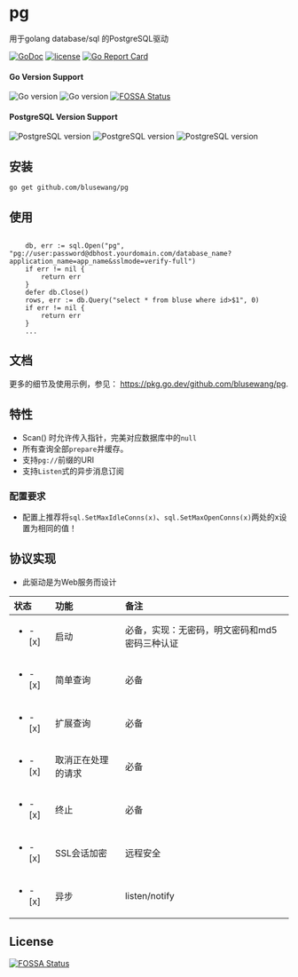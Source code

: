 # pg
用于golang database/sql 的PostgreSQL驱动

[![GoDoc](https://godoc.org/github.com/blusewang/pg?status.svg)](https://godoc.org/github.com/blusewang/pg)
[![license](http://img.shields.io/badge/license-MIT-red.svg?style=flat)](https://github.com/blusewang/pg/blob/master/LICENSE)
[![Go Report Card](https://goreportcard.com/badge/github.com/blusewang/pg)](https://goreportcard.com/report/github.com/blusewang/pg)

#### Go Version Support
![Go version](https://img.shields.io/badge/Go-1.11x-brightgreen.svg)
![Go version](https://img.shields.io/badge/Go-1.13x-brightgreen.svg)
[![FOSSA Status](https://app.fossa.io/api/projects/git%2Bgithub.com%2Fblusewang%2Fpg.svg?type=shield)](https://app.fossa.io/projects/git%2Bgithub.com%2Fblusewang%2Fpg?ref=badge_shield)

#### PostgreSQL Version Support
![PostgreSQL version](https://img.shields.io/badge/PostgreSQL-10.5-brightgreen.svg)
![PostgreSQL version](https://img.shields.io/badge/PostgreSQL-11.4-brightgreen.svg)
![PostgreSQL version](https://img.shields.io/badge/PostgreSQL-12.0-brightgreen.svg)


## 安装

	go get github.com/blusewang/pg

## 使用
```golang

	db, err := sql.Open("pg", "pg://user:password@dbhost.yourdomain.com/database_name?application_name=app_name&sslmode=verify-full")
	if err != nil {
		return err
	}
	defer db.Close()
	rows, err := db.Query("select * from bluse where id>$1", 0)
	if err != nil {
		return err
	}
	...

```

## 文档

更多的细节及使用示例，参见： <https://pkg.go.dev/github.com/blusewang/pg>.


## 特性
* Scan() 时允许传入指针，完美对应数据库中的`null`
* 所有查询全部`prepare`并缓存。
* 支持`pg://`前缀的URI
* 支持`Listen`式的异步消息订阅 

### 配置要求
* 配置上推荐将`sql.SetMaxIdleConns(x)`、`sql.SetMaxOpenConns(x)`两处的x设置为相同的值！

## 协议实现
- 此驱动是为Web服务而设计

| 状态   | 功能        | 备注                       |
| :---- |:----------|:-------------------------|
| <ul><li>- [x] </li></ul> | 启动        | 必备，实现：无密码，明文密码和md5密码三种认证 |
| <ul><li>- [x] </li></ul> | 简单查询      | 必备                       |
| <ul><li>- [x] </li></ul> | 扩展查询      | 必备                       |
| <ul><li>- [x] </li></ul> | 取消正在处理的请求 | 必备                       |
| <ul><li>- [x] </li></ul> | 终止        | 必备                       |
| <ul><li>- [x] </li></ul> | SSL会话加密   | 远程安全                     |
| <ul><li>- [x] </li></ul> | 异步        | listen/notify            |


## License
[![FOSSA Status](https://app.fossa.io/api/projects/git%2Bgithub.com%2Fblusewang%2Fpg.svg?type=large)](https://app.fossa.io/projects/git%2Bgithub.com%2Fblusewang%2Fpg?ref=badge_large)